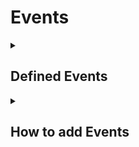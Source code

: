 # Events

<details>

<summary><h2>Defined Events</h2></summary>

These events when processed would work without any extra work on your end.<br>
In a modchart, you would just do:
```lua
gameHandler.processEvent(eventName, value1, value2)
```
(just replace the variables with the actual values)

| "eventName" | Description | Values |
|-----------------|-------------|--------|
| "set camera zoom" | sets the camera's zoom to value1 and sets the hud's zoom to value2 | value1 : number<br>value2 : number |
| "tween camera zoom" | the target camera zoom is set to value1<br>length of the tween is set to value2<br>value3 is the [EasingStyle](https://create.roblox.com/docs/en-us/reference/engine/enums/EasingStyle) but is not required<br>value4 is the [EasingDirection](https://create.roblox.com/docs/en-us/reference/engine/enums/EasingDirection) but is not required either<br>A tween is returned in case somebody wants to do something with it inside a modchart | value1 : number<br>value2 : number<br>value3 : [EasingStyle](https://create.roblox.com/docs/en-us/reference/engine/enums/EasingStyle)<br>value4 : [EasingDirection](https://create.roblox.com/docs/en-us/reference/engine/enums/EasingDirection) |
| "add camera zoom" | This event is ignored until "CameraZooms" setting is not enabled<br>hudZoom value is added by value1 or 0.03<br>camZoom is added by value2 or 0.015  | value1 : number<br>value2 : number |
| "camera follow pos" | Changes the properties of "camControls.camOffset"<br>x position is set to value1<br>y position is set to value2<br>z position is ignored | value1 : number<br>value2 : number |
| "set cam speed" | The camera's speed is set to value1<br>camSpeed determines how fast the camera moves, default: 1 | value1 : number |
| "camera flash" | Only functions if the distractions setting is enabled<br>value1 determines how fast the camera flashes<br>value2 controls the color by being a hex code. Something like "#FF0000" | value1 : number<br>value2 : string/nil |
| "screen shake" | There are two different ways that you can use this event:<br>Either value1 controls the duration and value2 controls the intensity<br>Or, value1 contains 2 numbers and is a string separated by a comma like '0.05, 0.1' and controls the duration and intensity of the screen shake<br>And value2 is the same as value1 but it controls the UI shake | value1 : number/string<br>value2 : number/string |
| "hey!" | Plays the "hey" animation for a character<br>value1 determines which character plays the animation by being their name, ("BF", "Dad") | value1 : string |
| "lane modifier" | Changes the lane's note speed<br>value1 determines which lane is being changed<br>value2 controls the scroll speed (multiplier) | value1 : integer<br>value2 : number |
| "change scroll speed" | Only functions when "ForceSpeed" setting is enabled<br>Changes the scroll speed of all the notes<br>value1 represents the speed of the scrolling (it is a multiplier)<br>value2 represents the duration or speed that the scroll will change at (it if is less than or equal to 0 it will happen instantly) | value1 : number<br> value2 : number |
</details>

<details>
<summary><h2>How to add Events</h2></summary>

Events will automatically apply when the events for the song is inside the module script that contains notes.<br>
However, if you want to import the events file you should make a module script named "events" inside the individual song folder.<br>
Reminder, all of this will be located in "ReplicatedStorage > Modules > Songs".

![SongInfo](https://github.com/Piper0007/YAFN-Banana-Edition/assets/110263550/8f7e16bb-7a35-4c2e-b6bd-cce2a2da53c4)
</details>
